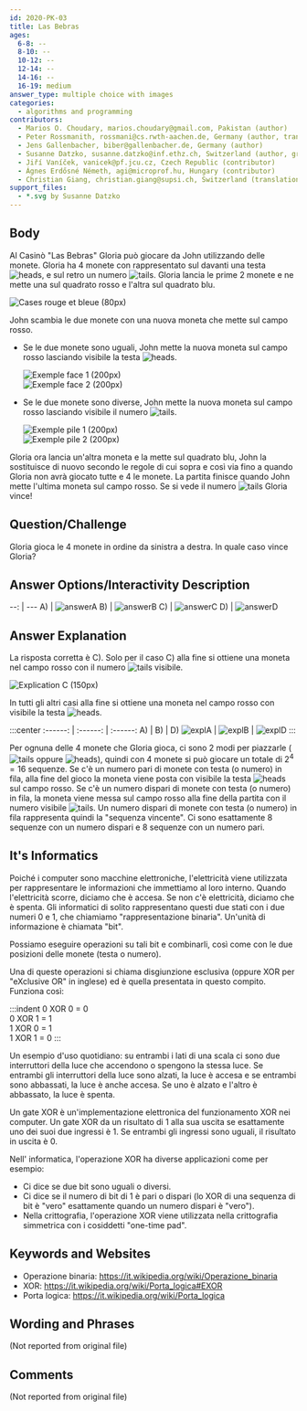 ```yaml
---
id: 2020-PK-03
title: Las Bebras
ages:
  6-8: --
  8-10: --
  10-12: --
  12-14: --
  14-16: --
  16-19: medium
answer_type: multiple choice with images
categories:
  - algorithms and programming
contributors:
  - Marios O. Choudary, marios.choudary@gmail.com, Pakistan (author)
  - Peter Rossmanith, rossmani@cs.rwth-aachen.de, Germany (author, translation from English into German)
  - Jens Gallenbacher, biber@gallenbacher.de, Germany (author)
  - Susanne Datzko, susanne.datzko@inf.ethz.ch, Switzerland (author, graphics)
  - Jiří Vaníček, vanicek@pf.jcu.cz, Czech Republic (contributor)
  - Ágnes Erdősné Németh, agi@microprof.hu, Hungary (contributor)
  - Christian Giang, christian.giang@supsi.ch, Switzerland (translation from German into Italian)
support_files:
  - *.svg by Susanne Datzko
---
```



## Body

Al Casinò "Las Bebras" Gloria può giocare da John utilizzando delle monete. Gloria ha 4 monete con rappresentato sul davanti una testa ![heads], e sul retro un numero ![tails]. Gloria lancia le prime 2 monete e ne mette una sul quadrato rosso e l'altra sul quadrato blu.

[heads]: graphics/2020-PK-03_coin_heads-compatible.svg "Côté face (20px)"
[tails]: graphics/2020-PK-03_coin_tails-compatible.svg "Côté pile (20px)"

![](graphics/2020-PK-03_taskbody1.svg "Cases rouge et bleue (80px)")

John scambia le due monete con una nuova moneta che mette sul campo rosso.
 - Se le due monete sono uguali, John mette la nuova moneta sul campo rosso lasciando visibile la testa ![heads].

   ![](graphics/2020-PK-03_taskbody2.svg "Exemple face 1 (200px)")  
   ![](graphics/2020-PK-03_taskbody3.svg "Exemple face 2 (200px)")

 - Se le due monete sono diverse, John mette la nuova moneta sul campo rosso lasciando visibile il numero ![tails].

   ![](graphics/2020-PK-03_taskbody4.svg "Exemple pile 1 (200px)")  
   ![](graphics/2020-PK-03_taskbody5.svg "Exemple pile 2 (200px)")

Gloria ora lancia un'altra moneta e la mette sul quadrato blu, John la sostituisce di nuovo secondo le regole di cui sopra e così via fino a quando Gloria non avrà giocato tutte e 4 le monete. La partita finisce quando John mette l'ultima moneta sul campo rosso. Se si vede il numero ![tails] Gloria vince!


## Question/Challenge

Gloria gioca le 4 monete in ordine da sinistra a destra. In quale caso vince Gloria?


## Answer Options/Interactivity Description

--: | ---
 A) | ![answerA]
 B) | ![answerB]
 C) | ![answerC]
 D) | ![answerD]

[answerA]: graphics/2020-PK-03_answerA.svg "Réponse A (120px)"
[answerB]: graphics/2020-PK-03_answerB.svg "Réponse B (120px)"
[answerC]: graphics/2020-PK-03_answerC.svg "Réponse C (120px)"
[answerD]: graphics/2020-PK-03_answerD.svg "Réponse D (120px)"


## Answer Explanation

La risposta corretta è C). Solo per il caso C) alla fine si ottiene una moneta nel campo rosso con il numero ![tails] visibile.

![](graphics/2020-PK-03_explanationC.svg "Explication C (150px)")

In tutti gli altri casi alla fine si ottiene una moneta nel campo rosso con visibile la testa ![heads].

:::center
:------: | :------: |  :------:
   A)    |    B)    |    D)
![explA] | ![explB] | ![explD]
:::

[explA]: graphics/2020-PK-03_explanationA.svg "Explication A (150px)"
[explB]: graphics/2020-PK-03_explanationB.svg "Explication B (150px)"
[explD]: graphics/2020-PK-03_explanationD.svg "Explication D (150px)"

Per ognuna delle 4 monete che Gloria gioca, ci sono 2 modi per piazzarle (![tails] oppure ![heads]), quindi con 4 monete si può giocare un totale di $2^4 = 16$ sequenze. Se c'è un numero pari di monete con testa (o numero) in fila, alla fine del gioco la moneta viene posta con visibile la testa ![heads] sul campo rosso. Se c'è un numero dispari di monete con testa (o numero) in fila, la moneta viene messa sul campo rosso alla fine della partita con il numero visibile ![tails]. Un numero dispari di monete con testa (o numero) in fila rappresenta quindi la "sequenza vincente". Ci sono esattamente 8 sequenze con un numero dispari e 8 sequenze con un numero pari. 


## It's Informatics

Poiché i computer sono macchine elettroniche, l'elettricità viene utilizzata per rappresentare le informazioni che immettiamo al loro interno.  Quando l'elettricità scorre, diciamo che è accesa. Se non c'è elettricità, diciamo che è spenta. Gli informatici di solito rappresentano questi due stati con i due numeri 0 e 1, che chiamiamo "rappresentazione binaria". Un'unità di informazione è chiamata "bit".

Possiamo eseguire operazioni su tali bit e combinarli, così come con le due posizioni delle monete (testa o numero). 

Una di queste operazioni si chiama disgiunzione esclusiva (oppure XOR per "eXclusive OR" in inglese) ed è quella presentata in questo compito. Funziona così:

:::indent
0 XOR 0 = 0  
0 XOR 1 = 1  
1 XOR 0 = 1  
1 XOR 1 = 0
:::

Un esempio d'uso quotidiano: su entrambi i lati di una scala ci sono due interruttori della luce che accendono o spengono la stessa luce. Se entrambi gli interruttori della luce sono alzati, la luce è accesa e se entrambi sono abbassati, la luce è anche accesa. Se uno è alzato e l'altro è abbassato, la luce è spenta.

Un gate XOR è un'implementazione elettronica del funzionamento XOR nei computer.  Un gate XOR da un risultato di 1 alla sua uscita se esattamente uno dei suoi due ingressi è 1. Se entrambi gli ingressi sono uguali, il risultato in uscita è 0.

Nell' informatica, l'operazione XOR ha diverse applicazioni come per esempio: 
- Ci dice se due bit sono uguali o diversi.
 - Ci dice se il numero di bit di 1 è pari o dispari (lo XOR di una sequenza di bit è "vero" esattamente quando un numero dispari è "vero").
 - Nella crittografia, l'operazione XOR viene utilizzata nella crittografia simmetrica con i cosiddetti "one-time pad". 


## Keywords and Websites

 - Operazione binaria: https://it.wikipedia.org/wiki/Operazione_binaria 
 - XOR: https://it.wikipedia.org/wiki/Porta_logica#EXOR
 - Porta logica: https://it.wikipedia.org/wiki/Porta_logica


## Wording and Phrases

(Not reported from original file)


## Comments

(Not reported from original file)
